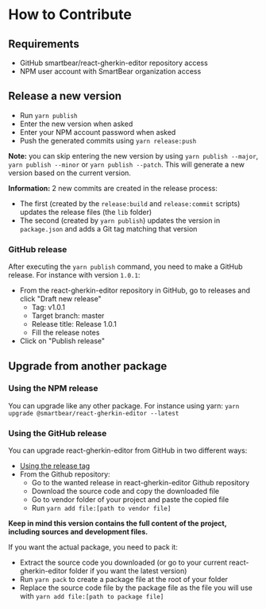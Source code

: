 # How to Contribute

## Requirements
- GitHub smartbear/react-gherkin-editor repository access
- NPM user account with SmartBear organization access

## Release a new version
- Run `yarn publish`
- Enter the new version when asked
- Enter your NPM account password when asked
- Push the generated commits using `yarn release:push`

**Note:** you can skip entering the new version by using `yarn publish --major`, `yarn publish --minor` or `yarn publish --patch`. This will generate a new version based on the current version.

**Information:** 2 new commits are created in the release process:
- The first (created by the `release:build` and `release:commit` scripts) updates the release files (the `lib` folder)
- The second (created by `yarn publish`) updates the version in `package.json` and adds a Git tag matching that version

### GitHub release
After executing the `yarn publish` command, you need to make a GitHub release.
For instance with version `1.0.1`:
- From the react-gherkin-editor repository in GitHub, go to releases and click "Draft new release"
  - Tag: v1.0.1
  - Target branch: master
  - Release title: Release 1.0.1
  - Fill the release notes
- Click on "Publish release"

## Upgrade from another package

### Using the NPM release
You can upgrade like any other package. For instance using yarn: `yarn upgrade @smartbear/react-gherkin-editor --latest`

### Using the GitHub release
You can upgrade react-gherkin-editor from GitHub in two different ways:
- [Using the release tag](https://github.com/SmartBear/react-gherkin-editor/tree/release#install-from-a-release-tag)
- From the Github repository:
  - Go to the wanted release in react-gherkin-editor Github repository
  - Download the source code and copy the downloaded file
  - Go to vendor folder of your project and paste the copied file
  - Run `yarn add file:[path to vendor file]`

**Keep in mind this version contains the full content of the project, including sources and development files.**

If you want the actual package, you need to pack it:
- Extract the source code you downloaded (or go to your current react-gherkin-editor folder if you want the latest version)
- Run `yarn pack` to create a package file at the root of your folder
- Replace the source code file by the package file as the file you will use with `yarn add file:[path to package file]`

